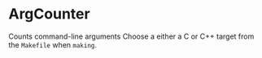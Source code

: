 # ArgCounter
Counts command-line arguments
Choose a either a C or C++ target from the `Makefile` when `making`.
